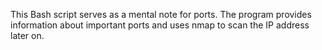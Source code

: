 This Bash script serves as a mental note for ports.
The program provides information about important ports
and uses nmap to scan the IP address later on.
